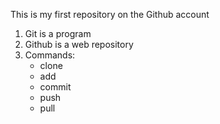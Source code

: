 This is my first repository on the Github account

1. Git is a program
2. Github is a web repository
3. Commands:
   - clone
   - add
   - commit
   - push
   - pull

   
